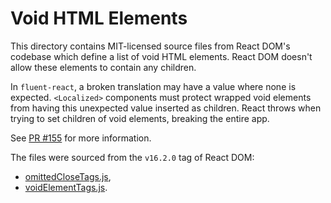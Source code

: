 # Void HTML Elements

This directory contains MIT-licensed source files from React DOM's codebase
which define a list of void HTML elements. React DOM doesn't allow these
elements to contain any children.

In `fluent-react`, a broken translation may have a value where none is
expected. `<Localized>` components must protect wrapped void elements from
having this unexpected value inserted as children. React throws when trying
to set children of void elements, breaking the entire app.

See [PR #155](https://github.com/projectfluent/fluent.js/pull/155) for more
information.

The files were sourced from the `v16.2.0` tag of React DOM:

  - [omittedCloseTags.js](https://github.com/facebook/react/blob/v16.2.0/packages/react-dom/src/shared/omittedCloseTags.js),
  - [voidElementTags.js](https://github.com/facebook/react/blob/v16.2.0/packages/react-dom/src/shared/voidElementTags.js).
